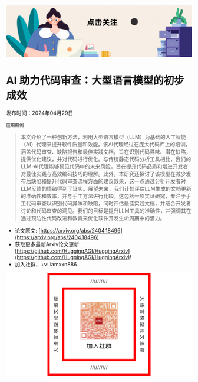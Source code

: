 ![](https://raw.githubusercontent.com/HuggingAGI/HuggingArxiv/main/imgs/follow2.gif)
# AI 助力代码审查：大型语言模型的初步成效
发布时间：2024年04月29日

`应用案例`
> 本文介绍了一种创新方法，利用大型语言模型（LLM）为基础的人工智能（AI）代理来提升软件质量和效能。该AI代理经过在庞大代码库上的培训，涵盖代码审查、缺陷报告和最佳实践文档，旨在识别代码异味、潜在缺陷，提供优化建议，并对代码进行优化。与传统静态代码分析工具相比，我们的LLM-AI代理能够预见代码中的未来风险，旨在提升代码品质和增进开发者对最佳实践与高效编码技巧的理解。此外，本研究还探讨了该模型在减少发布后缺陷和提升代码审查流程方面的建议效果，这一点通过分析开发者对LLM反馈的情绪得到了证实。展望未来，我们计划评估LLM生成的文档更新的准确性和效率，并与手工方法进行比较。这包括一项实证研究，专注于手工代码审查以识别代码异味和缺陷，同时评估最佳实践文档，并结合开发者讨论和代码审查的洞见。我们的目标是提升LLM工具的准确性，并强调其在通过预防性代码改进和教育来优化软件开发生命周期中的潜力。



- 论文原文: [https://arxiv.org/abs/2404.18496](https://arxiv.org/abs/2404.18496)
- 获取更多最新Arxiv论文更新: [https://github.com/HuggingAGI/HuggingArxiv](https://github.com/HuggingAGI/HuggingArxiv)!
- 加入社群，+v: iamxxn886

![](https://raw.githubusercontent.com/HuggingAGI/HuggingArxiv/main/imgs/qrcode.png)